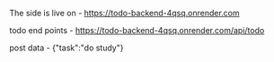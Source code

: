 The side is live on - https://todo-backend-4qsq.onrender.com

todo end points - https://todo-backend-4qsq.onrender.com/api/todo

post data - {"task":"do study"}
